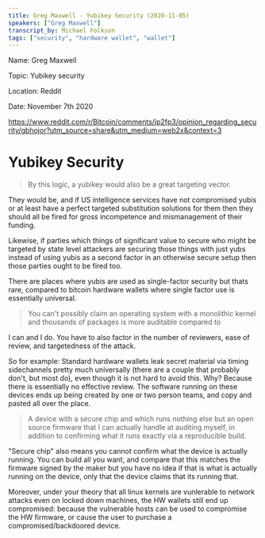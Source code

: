 ```yaml
---
title: Greg Maxwell - Yubikey Security (2020-11-05)
speakers: ["Greg Maxwell"]
transcript_by: Michael Folkson
tags: ["security", "hardware wallet", "wallet"]
---
```


Name: Greg Maxwell

Topic: Yubikey security

Location: Reddit

Date: November 7th 2020

https://www.reddit.com/r/Bitcoin/comments/jp2fp3/opinion_regarding_security/gbhojor?utm_source=share&utm_medium=web2x&context=3

# Yubikey Security

> By this logic, a yubikey would also be a great targeting vector.

They would be, and if US intelligence services have not compromised yubis or at least have a perfect targeted substitution solutions for them then they should all be fired for gross incompetence and mismanagement of their funding.

Likewise, if parties which things of significant value to secure who might be targeted by state level attackers are securing those things with just yubs instead of using yubis as a second factor in an otherwise secure setup then those parties ought to be fired too.

There are places where yubis are used as single-factor security but thats rare, compared to bitcoin hardware wallets where single factor use is essentially universal.

> You can't possibly claim an operating system with a monolithic kernel and thousands of packages is more auditable compared to

I can and I do. You have to also factor in the number of reviewers, ease of review, and targetedness of the attack.

So for example: Standard hardware wallets leak secret material via timing sidechannels pretty much universally (there are a couple that probably don't, but most do), even though it is not hard to avoid this. Why? Because there is essentially no effective review. The software running on these devices ends up being created by one or two person teams, and copy and pasted all over the place.

> A device with a secure chip and which runs nothing else but an open source firmware that I can actually handle at auditing myself, in addition to confirming what it runs exactly via a reproducible build.

"Secure chip" also means you cannot confirm what the device is actually running. You can build all you want, and compare that this matches the firmware signed by the maker but you have no idea if that is what is actually running on the device, only that the device claims that its running that.

Moreover, under your theory that all linux kernels are vunlerable to network attacks even on locked down machines, the HW wallets still end up compromised: because the vulnerable hosts can be used to compromise the HW firmware, or cause the user to purchase a compromised/backdoored device.
